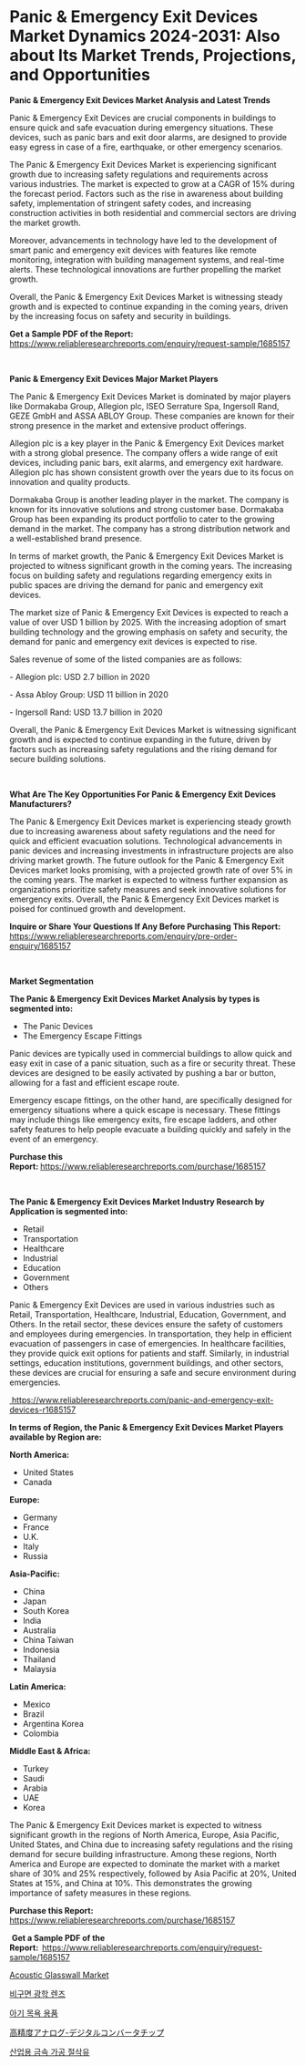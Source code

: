 <p><h1>Panic & Emergency Exit Devices Market Dynamics 2024-2031: Also about Its Market Trends, Projections, and Opportunities</h1></p><p><strong>Panic & Emergency Exit Devices Market Analysis and Latest Trends</strong></p>
<p><p>Panic & Emergency Exit Devices are crucial components in buildings to ensure quick and safe evacuation during emergency situations. These devices, such as panic bars and exit door alarms, are designed to provide easy egress in case of a fire, earthquake, or other emergency scenarios.</p><p>The Panic & Emergency Exit Devices Market is experiencing significant growth due to increasing safety regulations and requirements across various industries. The market is expected to grow at a CAGR of 15% during the forecast period. Factors such as the rise in awareness about building safety, implementation of stringent safety codes, and increasing construction activities in both residential and commercial sectors are driving the market growth.</p><p>Moreover, advancements in technology have led to the development of smart panic and emergency exit devices with features like remote monitoring, integration with building management systems, and real-time alerts. These technological innovations are further propelling the market growth.</p><p>Overall, the Panic & Emergency Exit Devices Market is witnessing steady growth and is expected to continue expanding in the coming years, driven by the increasing focus on safety and security in buildings.</p></p>
<p><strong>Get a Sample PDF of the Report:&nbsp;</strong> <a href="https://www.reliableresearchreports.com/enquiry/request-sample/1685157">https://www.reliableresearchreports.com/enquiry/request-sample/1685157</a></p>
<p>&nbsp;</p>
<p><strong>Panic & Emergency Exit Devices Major Market Players</strong></p>
<p><p>The Panic & Emergency Exit Devices Market is dominated by major players like Dormakaba Group, Allegion plc, ISEO Serrature Spa, Ingersoll Rand, GEZE GmbH and ASSA ABLOY Group. These companies are known for their strong presence in the market and extensive product offerings.</p><p>Allegion plc is a key player in the Panic & Emergency Exit Devices market with a strong global presence. The company offers a wide range of exit devices, including panic bars, exit alarms, and emergency exit hardware. Allegion plc has shown consistent growth over the years due to its focus on innovation and quality products.</p><p>Dormakaba Group is another leading player in the market. The company is known for its innovative solutions and strong customer base. Dormakaba Group has been expanding its product portfolio to cater to the growing demand in the market. The company has a strong distribution network and a well-established brand presence.</p><p>In terms of market growth, the Panic & Emergency Exit Devices Market is projected to witness significant growth in the coming years. The increasing focus on building safety and regulations regarding emergency exits in public spaces are driving the demand for panic and emergency exit devices.</p><p>The market size of Panic & Emergency Exit Devices is expected to reach a value of over USD 1 billion by 2025. With the increasing adoption of smart building technology and the growing emphasis on safety and security, the demand for panic and emergency exit devices is expected to rise.</p><p>Sales revenue of some of the listed companies are as follows:</p><p>- Allegion plc: USD 2.7 billion in 2020</p><p>- Assa Abloy Group: USD 11 billion in 2020</p><p>- Ingersoll Rand: USD 13.7 billion in 2020</p><p>Overall, the Panic & Emergency Exit Devices Market is witnessing significant growth and is expected to continue expanding in the future, driven by factors such as increasing safety regulations and the rising demand for secure building solutions.</p></p>
<p>&nbsp;</p>
<p><strong>What Are The Key Opportunities For Panic & Emergency Exit Devices Manufacturers?</strong></p>
<p><p>The Panic & Emergency Exit Devices market is experiencing steady growth due to increasing awareness about safety regulations and the need for quick and efficient evacuation solutions. Technological advancements in panic devices and increasing investments in infrastructure projects are also driving market growth. The future outlook for the Panic & Emergency Exit Devices market looks promising, with a projected growth rate of over 5% in the coming years. The market is expected to witness further expansion as organizations prioritize safety measures and seek innovative solutions for emergency exits. Overall, the Panic & Emergency Exit Devices market is poised for continued growth and development.</p></p>
<p><strong>Inquire or Share Your Questions If Any Before Purchasing This Report:</strong> <a href="https://www.reliableresearchreports.com/enquiry/pre-order-enquiry/1685157">https://www.reliableresearchreports.com/enquiry/pre-order-enquiry/1685157</a></p>
<p>&nbsp;</p>
<p><strong>Market Segmentation</strong></p>
<p><strong>The Panic & Emergency Exit Devices Market Analysis by types is segmented into:</strong></p>
<p><ul><li>The Panic Devices</li><li>The Emergency Escape Fittings</li></ul></p>
<p><p>Panic devices are typically used in commercial buildings to allow quick and easy exit in case of a panic situation, such as a fire or security threat. These devices are designed to be easily activated by pushing a bar or button, allowing for a fast and efficient escape route. </p><p>Emergency escape fittings, on the other hand, are specifically designed for emergency situations where a quick escape is necessary. These fittings may include things like emergency exits, fire escape ladders, and other safety features to help people evacuate a building quickly and safely in the event of an emergency.</p></p>
<p><strong>Purchase this Report:&nbsp;</strong><a href="https://www.reliableresearchreports.com/purchase/1685157">https://www.reliableresearchreports.com/purchase/1685157</a></p>
<p>&nbsp;</p>
<p><strong>The Panic & Emergency Exit Devices Market Industry Research by Application is segmented into:</strong></p>
<p><ul><li>Retail</li><li>Transportation</li><li>Healthcare</li><li>Industrial</li><li>Education</li><li>Government</li><li>Others</li></ul></p>
<p><p>Panic & Emergency Exit Devices are used in various industries such as Retail, Transportation, Healthcare, Industrial, Education, Government, and Others. In the retail sector, these devices ensure the safety of customers and employees during emergencies. In transportation, they help in efficient evacuation of passengers in case of emergencies. In healthcare facilities, they provide quick exit options for patients and staff. Similarly, in industrial settings, education institutions, government buildings, and other sectors, these devices are crucial for ensuring a safe and secure environment during emergencies.</p></p>
<p><a href="https://www.reliableresearchreports.com/panic-and-emergency-exit-devices-r1685157">&nbsp;https://www.reliableresearchreports.com/panic-and-emergency-exit-devices-r1685157</a></p>
<p><strong>In terms of Region, the Panic & Emergency Exit Devices Market Players available by Region are:</strong></p>
<p>
    <p> <strong> North America: </strong>
        <ul>
            <li>United States</li>
            <li>Canada</li>
        </ul>
        </p> 
    <p> <strong> Europe: </strong>
        <ul>
            <li>Germany</li>
            <li>France</li>
            <li>U.K.</li>
            <li>Italy</li>
            <li>Russia</li>
        </ul>
        </p> 
    <p> <strong> Asia-Pacific: </strong>
        <ul>
            <li>China</li>
            <li>Japan</li>
            <li>South Korea</li>
            <li>India</li>
            <li>Australia</li>
            <li>China Taiwan</li>
            <li>Indonesia</li>
            <li>Thailand</li>
            <li>Malaysia</li>
        </ul>
        </p> 
    <p> <strong> Latin America: </strong>
        <ul>
            <li>Mexico</li>
            <li>Brazil</li>
            <li>Argentina Korea</li>
            <li>Colombia</li>
        </ul>
        </p> 
    <p> <strong> Middle East & Africa: </strong>
        <ul>
            <li>Turkey</li>
            <li>Saudi</li>
            <li>Arabia</li>
            <li>UAE</li>
            <li>Korea</li>
        </ul>
    </p>
    </p>
<p><p>The Panic & Emergency Exit Devices market is expected to witness significant growth in the regions of North America, Europe, Asia Pacific, United States, and China due to increasing safety regulations and the rising demand for secure building infrastructure. Among these regions, North America and Europe are expected to dominate the market with a market share of 30% and 25% respectively, followed by Asia Pacific at 20%, United States at 15%, and China at 10%. This demonstrates the growing importance of safety measures in these regions.</p></p>
<p><strong>Purchase this Report: </strong><a href="https://www.reliableresearchreports.com/purchase/1685157">https://www.reliableresearchreports.com/purchase/1685157</a></p>
<p>&nbsp;<strong>Get a Sample PDF of the Report:&nbsp;&nbsp;</strong><a href="https://www.reliableresearchreports.com/enquiry/request-sample/1685157">https://www.reliableresearchreports.com/enquiry/request-sample/1685157</a></p>
<p><strong></strong></p>
<p><p><a href="https://github.com/MyrtisWest1/Market-Research-Report-List-1/blob/main/acoustic-glasswall-market.md">Acoustic Glasswall Market</a></p><p><a href="https://medium.com/@nettieboyle67/%EB%B9%84%EA%B5%AC%EB%A9%B4-%EA%B4%91%ED%95%99-%EB%A0%8C%EC%A6%88-%EC%8B%9C%EC%9E%A5-%ED%86%B5%EC%B0%B0-%EC%8B%9C%EC%9E%A5-%EB%8F%99%ED%96%A5-%EC%84%B1%EC%9E%A5-2024%EB%85%84%EB%B6%80%ED%84%B0-2031%EB%85%84%EA%B9%8C%EC%A7%80-%EC%98%88%EC%B8%A1%EB%90%9C-%EC%98%88%EC%B8%A1-d4cb90499adf">비구면 광학 렌즈</a></p><p><a href="https://medium.com/@elisamohr1973/%EC%95%84%EA%B8%B0-%EB%AA%A9%EC%9A%95%EC%9A%A9%ED%92%88-%EC%8B%9C%EC%9E%A5-%EC%A7%80%ED%91%9C-%ED%95%B4%EC%84%9D-%EC%8B%9C%EC%9E%A5-%EC%A0%90%EC%9C%A0%EC%9C%A8-%ED%8A%B8%EB%A0%8C%EB%93%9C-%EB%B0%8F-%EC%84%B1%EC%9E%A5-%ED%8C%A8%ED%84%B4-9ac574f322d8">아기 목욕 용품</a></p><p><a href="https://github.com/deonnorth8/Market-Research-Report-List-1/blob/main/1575349111034.md">高精度アナログ-デジタルコンバータチップ</a></p><p><a href="https://github.com/brainlyez1/Market-Research-Report-List-1/blob/main/9505874105874.md">산업용 금속 가공 절삭유</a></p></p>